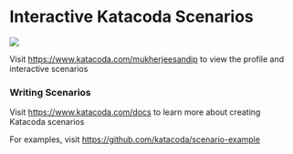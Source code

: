 # Interactive Katacoda Scenarios

[![](http://shields.katacoda.com/katacoda/mukherjeesandip/count.svg)](https://www.katacoda.com/mukherjeesandip "Get your profile on Katacoda.com")

Visit https://www.katacoda.com/mukherjeesandip to view the profile and interactive scenarios

### Writing Scenarios
Visit https://www.katacoda.com/docs to learn more about creating Katacoda scenarios

For examples, visit https://github.com/katacoda/scenario-example

